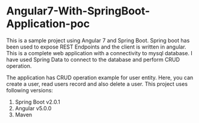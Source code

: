 # Angular7-With-SpringBoot-Application-poc
This is a sample project using Angular 7 and Spring Boot. Spring boot has been used to expose REST Endpoints and the client is written in angular.  This is a complete web application with a connectivity to mysql database. I have used Spring Data to connect to the database and perform CRUD operation.

The application has CRUD operation example for user entity. Here, you can create a user, read users record and also delete a user. 
This project uses following versions:

1. Spring Boot v2.0.1
2. Angular v5.0.0
3. Maven